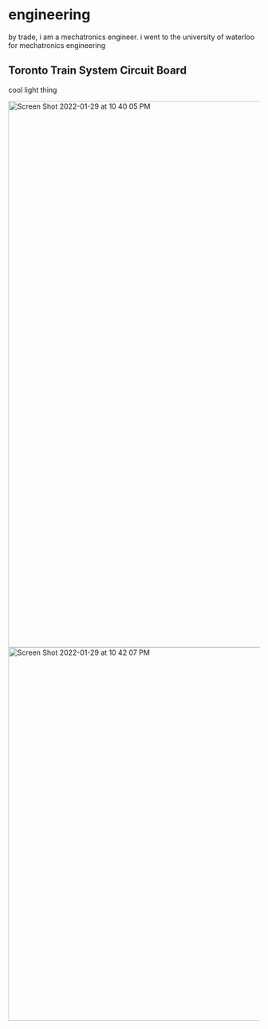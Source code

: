 engineering
=====
by trade, i am a mechatronics engineer. i went to the university of waterloo for mechatronics engineering

Toronto Train System Circuit Board
------
cool light thing

<img width="1093" alt="Screen Shot 2022-01-29 at 10 40 05 PM" src="https://user-images.githubusercontent.com/49330502/151730903-6c7df5f5-e12e-4293-9956-24456e2b9756.png">
<img width="748" alt="Screen Shot 2022-01-29 at 10 42 07 PM" src="https://user-images.githubusercontent.com/49330502/151730911-9cf1c6c5-d72c-4a9f-8fac-2468692426ed.png">
